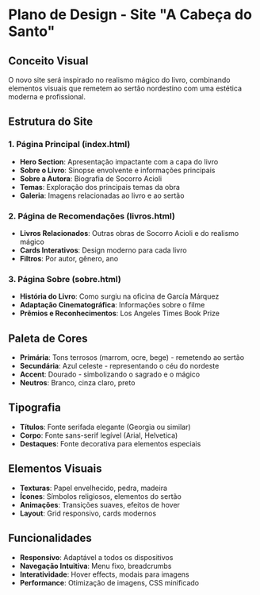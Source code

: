 # Plano de Design - Site "A Cabeça do Santo"

## Conceito Visual

O novo site será inspirado no realismo mágico do livro, combinando elementos visuais que remetem ao sertão nordestino com uma estética moderna e profissional.

## Estrutura do Site

### 1. Página Principal (index.html)
- **Hero Section**: Apresentação impactante com a capa do livro
- **Sobre o Livro**: Sinopse envolvente e informações principais
- **Sobre a Autora**: Biografia de Socorro Acioli
- **Temas**: Exploração dos principais temas da obra
- **Galeria**: Imagens relacionadas ao livro e ao sertão

### 2. Página de Recomendações (livros.html)
- **Livros Relacionados**: Outras obras de Socorro Acioli e do realismo mágico
- **Cards Interativos**: Design moderno para cada livro
- **Filtros**: Por autor, gênero, ano

### 3. Página Sobre (sobre.html)
- **História do Livro**: Como surgiu na oficina de García Márquez
- **Adaptação Cinematográfica**: Informações sobre o filme
- **Prêmios e Reconhecimentos**: Los Angeles Times Book Prize

## Paleta de Cores

- **Primária**: Tons terrosos (marrom, ocre, bege) - remetendo ao sertão
- **Secundária**: Azul celeste - representando o céu do nordeste
- **Accent**: Dourado - simbolizando o sagrado e o mágico
- **Neutros**: Branco, cinza claro, preto

## Tipografia

- **Títulos**: Fonte serifada elegante (Georgia ou similar)
- **Corpo**: Fonte sans-serif legível (Arial, Helvetica)
- **Destaques**: Fonte decorativa para elementos especiais

## Elementos Visuais

- **Texturas**: Papel envelhecido, pedra, madeira
- **Ícones**: Símbolos religiosos, elementos do sertão
- **Animações**: Transições suaves, efeitos de hover
- **Layout**: Grid responsivo, cards modernos

## Funcionalidades

- **Responsivo**: Adaptável a todos os dispositivos
- **Navegação Intuitiva**: Menu fixo, breadcrumbs
- **Interatividade**: Hover effects, modais para imagens
- **Performance**: Otimização de imagens, CSS minificado
